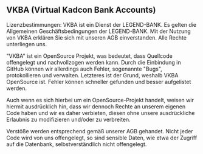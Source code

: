 VKBA (Virtual Kadcon Bank Accounts)
-----------------------------------
Lizenzbestimmungen:
VKBA ist ein Dienst der LEGEND-BANK. Es gelten die Allgemeinen Geschäftsbedingungen der LEGEND-BANK. 
Mit der Nutzung von VKBA erklären Sie sich mit unseren AGB einverstanden. Alle Rechte unterliegen uns.

"VKBA" ist ein OpenSource Projekt, was bedeutet, dass Quellcode offengelegt und nachvollzogen werden kann. Durch die Einbindung in GitHub können wir allerdings auch Fehler, sogenannte "Bugs", protokollieren und verwalten.
Letzteres ist der Grund, weshalb VKBA OpenSource ist. Fehler können schneller gefunden und besser aufgelistet werden.

Auch wenn es sich hierbei um ein OpenSource-Projekt handelt, weisen wir hiermit ausdrücklich hin, dass wir dennoch Rechte an unserem eigenen Code haben und wir es daher verbieten, diesen ohne unsere ausdrückliche Erlaubnis zu modifizieren und/oder zu verbreiten.

Verstöße werden entsprechend gemäß unserer AGB gehandet.
Nicht jeder Code wird von uns offengelegt, so sind sensible Daten, wie etwa der Zugriff auf die Datenbank, selbstverständlich nicht offengelegt.
